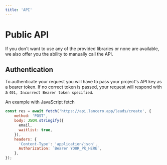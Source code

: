 ```yaml
---
title: 'API'
---
```


# Public API
If you don't want to use any of the provided libraries or none are available, we also offer you the ability to manually call the API.

## Authentication
To authenticate your request you will have to pass your project's API key as a bearer token.
If no correct token is passed, your request will respond with a `401, Incorrect Bearer token specified`.

An example with JavaScript fetch
```js
const res = await fetch('https://api.lancero.app/leads/create', {
    method: 'POST',
    body: JSON.stringify({
      email,
      waitlist: true,
    }),
    headers: {
      'Content-Type': 'application/json',
      Authorization: `Bearer YOUR_PK_HERE`,
    },
});
```
